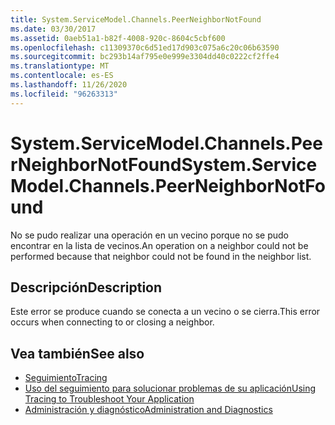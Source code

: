 ```yaml
---
title: System.ServiceModel.Channels.PeerNeighborNotFound
ms.date: 03/30/2017
ms.assetid: 0aeb51a1-b82f-4008-920c-8604c5cbf600
ms.openlocfilehash: c11309370c6d51ed17d903c075a6c20c06b63590
ms.sourcegitcommit: bc293b14af795e0e999e3304dd40c0222cf2ffe4
ms.translationtype: MT
ms.contentlocale: es-ES
ms.lasthandoff: 11/26/2020
ms.locfileid: "96263313"
---
```

# <a name="systemservicemodelchannelspeerneighbornotfound"></a><span data-ttu-id="205d0-102">System.ServiceModel.Channels.PeerNeighborNotFound</span><span class="sxs-lookup"><span data-stu-id="205d0-102">System.ServiceModel.Channels.PeerNeighborNotFound</span></span>

<span data-ttu-id="205d0-103">No se pudo realizar una operación en un vecino porque no se pudo encontrar en la lista de vecinos.</span><span class="sxs-lookup"><span data-stu-id="205d0-103">An operation on a neighbor could not be performed because that neighbor could not be found in the neighbor list.</span></span>  
  
## <a name="description"></a><span data-ttu-id="205d0-104">Descripción</span><span class="sxs-lookup"><span data-stu-id="205d0-104">Description</span></span>  

 <span data-ttu-id="205d0-105">Este error se produce cuando se conecta a un vecino o se cierra.</span><span class="sxs-lookup"><span data-stu-id="205d0-105">This error occurs when connecting to or closing a neighbor.</span></span>  
  
## <a name="see-also"></a><span data-ttu-id="205d0-106">Vea también</span><span class="sxs-lookup"><span data-stu-id="205d0-106">See also</span></span>

- [<span data-ttu-id="205d0-107">Seguimiento</span><span class="sxs-lookup"><span data-stu-id="205d0-107">Tracing</span></span>](index.md)
- [<span data-ttu-id="205d0-108">Uso del seguimiento para solucionar problemas de su aplicación</span><span class="sxs-lookup"><span data-stu-id="205d0-108">Using Tracing to Troubleshoot Your Application</span></span>](using-tracing-to-troubleshoot-your-application.md)
- [<span data-ttu-id="205d0-109">Administración y diagnóstico</span><span class="sxs-lookup"><span data-stu-id="205d0-109">Administration and Diagnostics</span></span>](../index.md)
